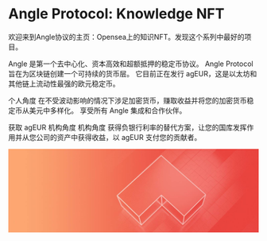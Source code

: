 # Angle Protocol: Knowledge NFT

欢迎来到Angle协议的主页：Opensea上的知识NFT。发现这个系列中最好的项目。

Angle 是第一个去中心化、资本高效和超额抵押的稳定币协议。
Angle Protocol 旨在为区块链创建一个可持续的货币层。 它目前正在发行 agEUR，这是以太坊和其他链上流动性最强的欧元稳定币。

个人角度
在不受波动影响的情况下涉足加密货币，赚取收益并将您的加密货币稳定币从美元中多样化。 享受所有 Angle 集成和合作伙伴。

获取 agEUR
机构角度
机构角度
获得负银行利率的替代方案，让您的国库发挥作用并从您公司的资产中获得收益，以 agEUR 支付您的贡献者。

![unnamed](unnamed.jpg)
